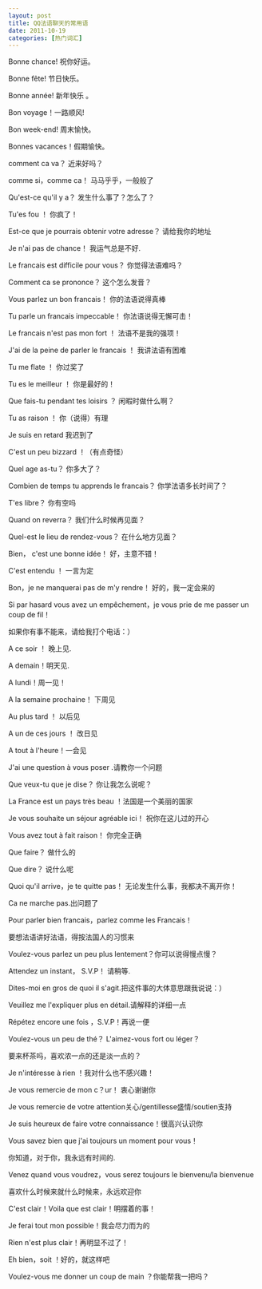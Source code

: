 ```yaml
---
layout: post
title: QQ法语聊天的常用语
date: 2011-10-19
categories: [热门词汇]  
---
```


Bonne chance! 祝你好运。

Bonne fête! 节日快乐。

Bonne année! 新年快乐 。

Bon voyage！一路顺风!

Bon week-end! 周末愉快。

Bonnes vacances！假期愉快。

comment ca va？ 近来好吗？

comme si，comme ca！ 马马乎乎，一般般了

Qu'est-ce qu'il y a？ 发生什么事了？怎么了？

Tu'es fou ！ 你疯了！

Est-ce que je pourrais obtenir votre adresse？ 请给我你的地址

Je n'ai pas de chance！ 我运气总是不好.

Le francais est difficile pour vous？ 你觉得法语难吗？

Comment ca se prononce？ 这个怎么发音？

Vous parlez un bon francais！ 你的法语说得真棒

Tu parle un francais impeccable！ 你法语说得无懈可击！

Le francais n'est pas mon fort ！ 法语不是我的强项！

J'ai de la peine de parler le francais ！ 我讲法语有困难

Tu me flate ！ 你过奖了

Tu es le meilleur ！ 你是最好的！

Que fais-tu pendant tes loisirs ？ 闲暇时做什么啊？

Tu as raison ！ 你（说得）有理

Je suis en retard 我迟到了

C'est un peu bizzard ！（有点奇怪）

Quel age as-tu？ 你多大了？

Combien de temps tu apprends le francais？ 你学法语多长时间了？

T'es libre？ 你有空吗

Quand on reverra？ 我们什么时候再见面？

Quel-est le lieu de rendez-vous？ 在什么地方见面？

Bien， c'est une bonne idée！ 好，主意不错！

C'est entendu ！ 一言为定

Bon，je ne manquerai pas de m'y rendre！ 好的，我一定会来的

Si par hasard vous avez un empêchement，je vous prie de me passer un coup de fil！

如果你有事不能来，请给我打个电话：）

A ce soir ！ 晚上见.

A demain！明天见.

A lundi！周一见！

A la semaine prochaine！ 下周见

Au plus tard ！ 以后见

A un de ces jours ！ 改日见

A tout à l'heure！一会见

J'ai une question à vous poser .请教你一个问题

Que veux-tu que je dise？ 你让我怎么说呢？

La France est un pays très beau ！法国是一个美丽的国家

Je vous souhaite un séjour agréable ici！ 祝你在这儿过的开心

Vous avez tout à fait raison！ 你完全正确

Que faire？ 做什么的

Que dire？ 说什么呢

Quoi qu'il arrive，je te quitte pas！ 无论发生什么事，我都决不离开你！

Ca ne marche pas.出问题了

Pour parler bien francais，parlez comme les Francais！

要想法语讲好法语，得按法国人的习惯来

Voulez-vous parlez un peu plus lentement？你可以说得慢点慢？

Attendez un instant， S.V.P！ 请稍等.

Dites-moi en gros de quoi il s'agit.把这件事的大体意思跟我说说：）

Veuillez me l'expliquer plus en détail.请解释的详细一点

Répétez encore une fois ，S.V.P！再说一便

Voulez-vous un peu de thé？ L'aimez-vous fort ou léger？

要来杯茶吗，喜欢浓一点的还是淡一点的？

Je n'intéresse à rien ！我对什么也不感兴趣！

Je vous remercie de mon c？ur！ 衷心谢谢你

Je vous remercie de votre attention关心/gentillesse盛情/soutien支持

Je suis heureux de faire votre connaissance！很高兴认识你

Vous savez bien que j'ai toujours un moment pour vous！

你知道，对于你，我永远有时间的.

Venez quand vous voudrez，vous serez toujours le bienvenu/la bienvenue

喜欢什么时候来就什么时候来，永远欢迎你

C'est clair！Voila que est clair！明摆着的事！

Je ferai tout mon possible！我会尽力而为的

Rien n'est plus clair！再明显不过了！

Eh bien，soit ！好的，就这样吧

Voulez-vous me donner un coup de main ？你能帮我一把吗？
